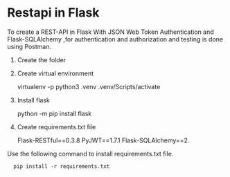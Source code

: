 # Restapi in Flask

To create a REST-API in Flask With JSON Web Token Authentication and Flask-SQLAlchemy ,for authentication and authorization and testing is done using Postman.


1) Create the folder

2) Create virtual environment

      virtualenv -p python3 .venv
      .venv/Scripts/activate

3) Install flask

      python -m pip install flask

4) Create requirements.txt file

      Flask-RESTful==0.3.8
      PyJWT==1.7.1
      Flask-SQLAlchemy==2.
  
    
Use the following command to install requirements.txt file.

      pip install -r requirements.txt
